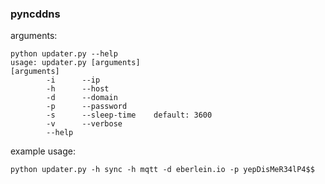### pyncddns
arguments:
```shell
python updater.py --help
usage: updater.py [arguments]
[arguments]
        -i      --ip
        -h      --host
        -d      --domain
        -p      --password
        -s      --sleep-time    default: 3600
        -v      --verbose
        --help
```
example usage:
```shell
python updater.py -h sync -h mqtt -d eberlein.io -p yepDisMeR34lP4$$
```